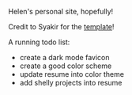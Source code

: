 Helen's personal site, hopefully!

Credit to Syakir for the [template](https://devolio.devaradise.com/)! 

A running todo list:
- create a dark mode favicon
- create a good color scheme 
- update resume into color theme
- add shelly projects into resume
